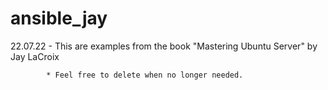 # ansible_jay

22.07.22    - This are examples from the book "Mastering Ubuntu Server" by Jay LaCroix

            * Feel free to delete when no longer needed.